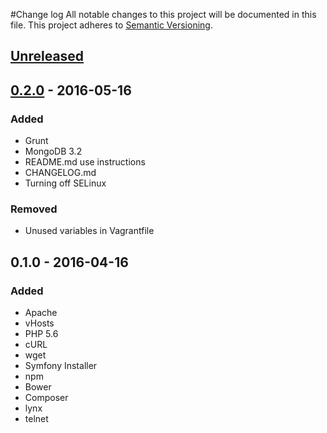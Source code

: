 #Change log
All notable changes to this project will be documented in this file.
This project adheres to [Semantic Versioning](http://semver.org/).

## [Unreleased]

## [0.2.0] - 2016-05-16
### Added
* Grunt
* MongoDB 3.2
* README.md use instructions
* CHANGELOG.md
* Turning off SELinux

### Removed
* Unused variables in Vagrantfile

## 0.1.0 - 2016-04-16
### Added
* Apache
* vHosts
* PHP 5.6
* cURL
* wget
* Symfony Installer
* npm
* Bower
* Composer
* lynx
* telnet

[Unreleased]: https://github.com/maykelsb/vgtcentos/compare/0.2.0...HEAD
[0.2.0]: https://github.com/maykelsb/vgtcentos/compare/0.1.0...0.2.0

